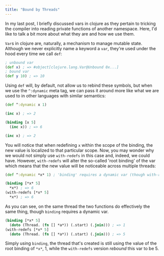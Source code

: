 ```yaml
---
title: "Bound by Threads"
---
```


In my last post, I briefly discussed vars in clojure as they pertain to tricking the compiler into reading private functions of another namespace. Here, I'd like to talk a bit more about what they are and how we use them.

`Var`s in clojure are, naturally, a mechanism to manage mutable state. Although we never explicitly name a keyword a `var`, they're used under the hood every time we call `def`:

```clojure
; unbound var
(def x) ; => #object[clojure.lang.Var@Unbound 0x...]
; bound var
(def y 10) ; => 10
```

Using `def` will, by default, not allow us to rebind these symbols, but when we use the `^:dynamic` meta tag, we can pass it around more like what we are used to in other languages with similar semantics:

```clojure
(def ^:dynamic x 1)

(inc x) ; => 2

(binding [x 5]
  (inc x)) ; => 6

(inc x) ; => 2
```

You will notice that when redefining `x` within the scope of the binding, the new value is localized to that particular scope. Now, you may wonder why we would not simply use `with-redefs` in this case and, indeed, we could have. However, `with-redefs` will alter the so-called 'root binding' of the var which means that the new value will be noticeable across multiple threads:

```clojure
(def ^:dynamic *x* 1) ; 'binding' requires a dynamic var (though with-redefs does not)

(binding [*x* 5]
  *x*) ; => 6
(with-redefs [*x* 5]
  *x*) ; => 6
```

As you can see, on the same thread the two functions do effectively the same thing, though `binding` requires a dynamic var.

```clojure
(binding [*x* 5]
  (doto (Thread. (fn [] *a*)) (.start) (.join))) ; => 1
(with-redefs [*x* 5]
  (doto (Thread. (fn [] *a*)) (.start) (.join))) ; => 5
```

Simply using `binding`, the thread that's created is still using the value of the root binding of `*x*`, 1, while the `with-redefs` version *rebound* this var to be 5.